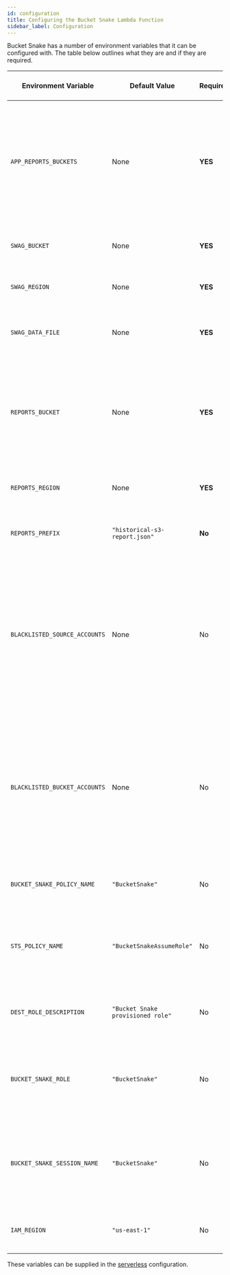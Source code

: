 ```yaml
---
id: configuration
title: Configuring the Bucket Snake Lambda Function
sidebar_label: Configuration
---
```


Bucket Snake has a number of environment variables that it can be configured with.  The table below outlines what they are and if they are required.

<table>
    <col width="190px" />
    <col width="120px" />
    <thead>
        <tr>
            <th class="centerCell">Environment Variable</th>
            <th class="centerCell">Default Value</th>
            <th class="centerCell">Required</th>
            <th class="centerCell">Environment-Variable Description</th>
            <th class="centerCell">Example</th>
        </tr>
    </thead>
    <tbody>
        <tr>
            <td class="centerCell"><code>APP_REPORTS_BUCKETS</code></td>
            <td class="centerCell">None</td>
            <td class="centerCell"><strong>YES</strong></td>
            <td class="nocenterCell">This is a comma-separated list of S3 bucket names which contain the historical S3 report JSON. This is a list to permit applications to use per-region buckets.</td>
            <td class="centerCell"><code>"historical-report-bucket-us-east-1,historical-report-bucket-us-west-2,historical-report-bucket-eu-west-1"</code><br />(Replace with your buckets)</td>
        </tr>
        <tr>
            <td class="centerCell"><code>SWAG_BUCKET</code></td>
            <td class="centerCell">None</td>
            <td class="centerCell"><strong>YES</strong></td>
            <td class="nocenterCell">This is the S3 bucket that contains the <a href="https://github.com/Netflix-Skunkworks/swag-api">SWAG</a> data set.</td>
            <td class="centerCell"><code>"swag-data-set-bucket-here"</code><br />(Replace with your bucket)</td>
        </tr>
        <tr>
            <td class="centerCell"><code>SWAG_REGION</code></td>
            <td class="centerCell">None</td>
            <td class="centerCell"><strong>YES</strong></td>
            <td class="nocenterCell">The region for where the SWAG bucket lives.</td>
            <td class="centerCell"><code>"us-east-1"</code><br />(Replace with your SWAG bucket region)</td>
        </tr>
        <tr>
            <td class="centerCell"><code>SWAG_DATA_FILE</code></td>
            <td class="centerCell">None</td>
            <td class="centerCell"><strong>YES</strong></td>
            <td class="nocenterCell">The prefix to where the accounts JSON lives in the SWAG bucket.</td>
            <td class="centerCell"><code>"v2/accounts.json"</code><br />(Replace with your prefix)</td>
        </tr>
        <tr>
            <td class="centerCell"><code>REPORTS_BUCKET</code></td>
            <td class="centerCell">None</td>
            <td class="centerCell"><strong>YES</strong></td>
            <td class="nocenterCell">The S3 bucket that contains the Historical S3 report JSON that Bucket Snake will use. This is just 1 bucket vs. a list for what is granted to the application.</td>
            <td class="centerCell"><code>"historical-report-bucket-us-east-1"</code><br />(Replace with your bucket)</td>
        </tr>
        <tr>
            <td class="centerCell"><code>REPORTS_REGION</code></td>
            <td class="centerCell">None</td>
            <td class="centerCell"><strong>YES</strong></td>
            <td class="nocenterCell">The region of the S3 bucket that contains the historical report.</td>
            <td class="centerCell"><code>"us-east-1"</code><br />(Replace with your Historical report bucket region)</td>
        </tr>
        <tr>
            <td class="centerCell"><code>REPORTS_PREFIX</code></td>
            <td class="centerCell"><code>"historical-s3-report.json"</code></td>
            <td class="centerCell"><strong>No</strong></td>
            <td class="nocenterCell">The region of the S3 bucket that contains the historical report.</td>
            <td class="centerCell">See Default</td>
        </tr>
        <tr>
            <td class="centerCell"><code>BLACKLISTED_SOURCE_ACCOUNTS</code></td>
            <td class="centerCell">None</td>
            <td class="centerCell">No</td>
            <td class="nocenterCell">A comma-separated list of AWS 12-digit account IDs for where source IAM roles are not permitted to use Bucket Snake for S3 access. Bucket Snake will not operate for source application IAM roles in these accounts.</td>
            <td class="centerCell"><code>"0123456678910,012345678911"</code><br />(Replace with your account IDs)</td>
        </tr>
        <tr>
            <td class="centerCell"><code>BLACKLISTED_BUCKET_ACCOUNTS</code></td>
            <td class="centerCell">None</td>
            <td class="centerCell">No</td>
            <td class="nocenterCell">A comma-separated list of AWS 12-digit account IDs for accounts that Bucket Snake should not grant S3 access. I.e. a bucket in an account that is protected, and Bucket Snake should not be granting access to.</td>
            <td class="centerCell"><code>"0123456678910,012345678911"</code><br />(Replace with your account IDs)</td>
        </tr>
        <tr>
            <td class="centerCell"><code>BUCKET_SNAKE_POLICY_NAME</code></td>
            <td class="centerCell"><code>"BucketSnake"</code></td>
            <td class="centerCell">No</td>
            <td class="nocenterCell">The IAM policy name on the IAM role that grants S3 access.</td>
            <td class="centerCell">See Default</td>
        </tr>
        <tr>
            <td class="centerCell"><code>STS_POLICY_NAME</code></td>
            <td class="centerCell"><code>"BucketSnakeAssumeRole"</code></td>
            <td class="centerCell">No</td>
            <td class="nocenterCell">The IAM policy name on the source IAM role that grants <code>sts:AssumeRole</code> permissions to the destination AWS account S3 roles.</td>
            <td class="centerCell">See Default</td>
        </tr>
        <tr>
            <td class="centerCell"><code>DEST_ROLE_DESCRIPTION</code></td>
            <td class="centerCell"><code>"Bucket Snake provisioned role"</code></td>
            <td class="centerCell">No</td>
            <td class="nocenterCell">The description to the destination S3 IAM roles provisioned by Bucket Snake.</td>
            <td class="centerCell">See Default</td>
        </tr>
        <tr>
            <td class="centerCell"><code>BUCKET_SNAKE_ROLE</code></td>
            <td class="centerCell"><code>"BucketSnake"</code></td>
            <td class="centerCell">No</td>
            <td class="nocenterCell">The name of the IAM role that Bucket Snake needs to assume into to perform destination AWS account activities.</td>
            <td class="centerCell">See Default</td>
        </tr>
        <tr>
            <td class="centerCell"><code>BUCKET_SNAKE_SESSION_NAME</code></td>
            <td class="centerCell"><code>"BucketSnake"</code></td>
            <td class="centerCell">No</td>
            <td class="nocenterCell">The name of the STS session name that Bucket Snake will use when it assumes to the destination AWS account IAM roles.</td>
            <td class="centerCell">See Default</td>
        </tr>
        <tr>
            <td class="centerCell"><code>IAM_REGION</code></td>
            <td class="centerCell"><code>"us-east-1"</code></td>
            <td class="centerCell">No</td>
            <td class="nocenterCell">The AWS region for where IAM API commands are sent.</td>
            <td class="centerCell">See Default</td>
        </tr>
    </tbody>
</table>

These variables can be supplied in the [serverless](https://github.com/Netflix-Skunkworks/bucketsnake/tree/master/docs/serverless-examples) configuration.
